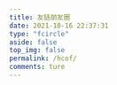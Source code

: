 ```yaml
---
title: 友链朋友圈
date: 2021-10-16 22:37:31
type: "fcircle"
aside: false
top_img: false
permalink: /hcof/
comments: ture
---
```


<script>
  window.circle_config = {
    api: 'http://circle.dorakika.cn' //你的朋友圈地址，不要加 '/'
  }
</script>

<script defer="defer" type="module" src="https://cdn.jsdelivr.net/gh/612901/661111@main/js/fcircle-module.js"></script>
<link href="https://cdn.jsdelivr.net/gh/612901/661111@main/js/circle.css/" rel="stylesheet" />
<script defer="defer" src="https://cdn.jsdelivr.net/gh/612901/661111@main/js/circle.js" nomodule></script>
<div id="app"></div>
